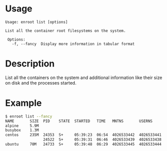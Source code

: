 # Usage
```
Usage: enroot list [options]

List all the container root filesystems on the system.

 Options:
   -f, --fancy  Display more information in tabular format
```

# Description

List all the containers on the system and additional information like their size on disk and the processes started.

# Example

```sh
$ enroot list --fancy
NAME       SIZE  PID    STATE  STARTED   TIME   MNTNS       USERNS      COMMAND
alpine     5.9M
busybox    1.3M
centos     235M  24353  S+     05:39:23  06:54  4026533442  4026533441  -sh
                 24522  S+     05:39:31  06:46  4026533439  4026533438  -sh
ubuntu     70M   24733  S+     05:39:48  06:29  4026533445  4026533444  sleep infinity
```
